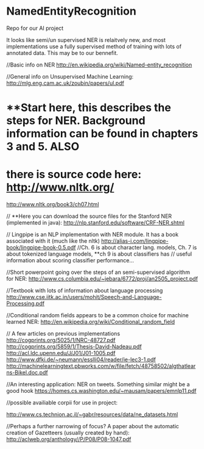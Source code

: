 NamedEntityRecognition
======================

Repo for our AI project

It looks like semi/un supervised NER is relaitvely new, and most implementations use a fully supervised method of training with lots of annotated data. This may be to our bennefit. 

//Basic info on NER
http://en.wikipedia.org/wiki/Named-entity_recognition

//General info on Unsupervised Machine Learning:
http://mlg.eng.cam.ac.uk/zoubin/papers/ul.pdf

# **Start here, this describes the steps for NER. Background information can be found in chapters 3 and 5. ALSO
# there is source code here: http://www.nltk.org/
http://www.nltk.org/book3/ch07.html

// **Here you can download the source files for the Stanford NER (implemented in java):
http://nlp.stanford.edu/software/CRF-NER.shtml

// Lingpipe is an NLP implementation with NER module. It has a book associated with it (much like the nltk)
http://alias-i.com/lingpipe-book/lingpipe-book-0.5.pdf
  //Ch. 6 is about character lang. models, Ch. 7 is about tokenized language models, **ch 9 is about classifiers has 
  // useful information about scoring classifier performance...

//Short powerpoint going over the steps of an semi-supervised algorithm for NER:
http://www.cs.columbia.edu/~jebara/6772/proj/an2505_project.pdf

//Textbook with lots of information about language processing
http://www.cse.iitk.ac.in/users/mohit/Speech-and-Language-Processing.pdf

//Conditional random fields appears to be a common choice for machine learned NER:
http://en.wikipedia.org/wiki/Conditional_random_field

// A few articles on previous implementations
http://cogprints.org/5025/1/NRC-48727.pdf
http://cogprints.org/5859/1/Thesis-David-Nadeau.pdf
http://acl.ldc.upenn.edu/J/J01/J01-1005.pdf
http://www.dfki.de/~neumann/esslli04/reader/ie-lec3-1.pdf
http://machinelearningtext.pbworks.com/w/file/fetch/48758502/algthatlearns-Bikel.doc.pdf

//An interesting application: NER on tweets. Something similar might be a good hook
https://homes.cs.washington.edu/~mausam/papers/emnlp11.pdf

//possible availiable corpii for use in project:

http://www.cs.technion.ac.il/~gabr/resources/data/ne_datasets.html

//Perhaps a further narrowing of focus? A paper about the automatic creation of Gazetteers (usually created by hand):
http://aclweb.org/anthology//P/P08/P08-1047.pdf
